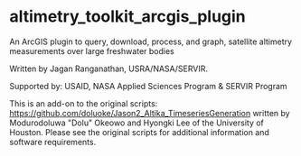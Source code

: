 # altimetry_toolkit_arcgis_plugin
An ArcGIS plugin to query, download, process, and graph, satellite altimetry measurements over large freshwater bodies

Written by Jagan Ranganathan, USRA/NASA/SERVIR.

Supported by: USAID, NASA Applied Sciences Program & SERVIR Program

This is an add-on to the original scripts: https://github.com/doluoke/Jason2_Altika_TimeseriesGeneration written by Modurodoluwa "Dolu" Okeowo and Hyongki Lee of the University of Houston. Please see the original scripts for additional information and software requirements.
